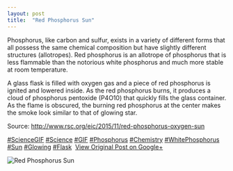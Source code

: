 ```yaml
---
layout: post
title:  "Red Phosphorus Sun"
---
```


Phosphorus, like carbon and sulfur, exists in a variety of different forms that all possess the same chemical composition but have slightly different structures (allotropes). Red phosphorus is an allotrope of phosphorus that is less flammable than the notorious white phosphorus and much more stable at room temperature.  
  
A glass flask is filled with oxygen gas and a piece of red phosphorus is ignited and lowered inside. As the red phosphorus burns, it produces a cloud of phosphorus pentoxide (P4O10) that quickly fills the glass container. As the flame is obscured, the burning red phosphorus at the center makes the smoke look similar to that of glowing star.  
  
Source: <http://www.rsc.org/eic/2015/11/red-phosphorus-oxygen-sun>  
  
[#ScienceGIF](https://plus.google.com/s/%23ScienceGIF/posts) [#Science](https://plus.google.com/s/%23Science/posts) [#GIF](https://plus.google.com/s/%23GIF/posts) [#Phosphorus](https://plus.google.com/s/%23Phosphorus/posts) [#Chemistry](https://plus.google.com/s/%23Chemistry/posts) [#WhitePhosphorus](https://plus.google.com/s/%23WhitePhosphorus/posts) [#Sun](https://plus.google.com/s/%23Sun/posts) [#Glowing](https://plus.google.com/s/%23Glowing/posts) [#Flask](https://plus.google.com/s/%23Flask/posts) ﻿
[View Original Post on Google+](https://plus.google.com/+ColinSullender/posts/eC981a7N1Pj)

![Red Phosphorus Sun](/assets/img/2015-11-30-Red-Phosphorus-Sun.gif)
